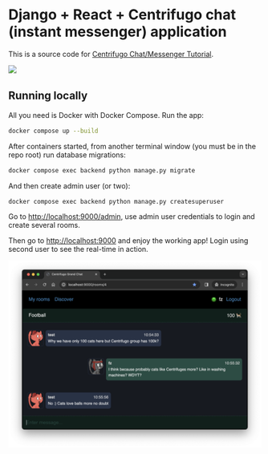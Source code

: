 # Django + React + Centrifugo chat (instant messenger) application 

This is a source code for [Centrifugo Chat/Messenger Tutorial](https://centrifugal.dev/docs/tutorial/intro).

<img src="https://centrifugal.dev/img/grand-chat-tutorial-tech.png?v=1" />

## Running locally

All you need is Docker with Docker Compose. Run the app:

```sh
docker compose up --build
```

After containers started, from another terminal window (you must be in the repo root) run database migrations:

```sh
docker compose exec backend python manage.py migrate
```

And then create admin user (or two):

```
docker compose exec backend python manage.py createsuperuser
```

Go to [http://localhost:9000/admin](http://localhost:9000/admin), use admin user credentials to login and create several rooms.

Then go to [http://localhost:9000](http://localhost:9000) and enjoy the working app! Login using second user to see the real-time in action.

![demo](grandchat.png?raw=true "Image of app")
